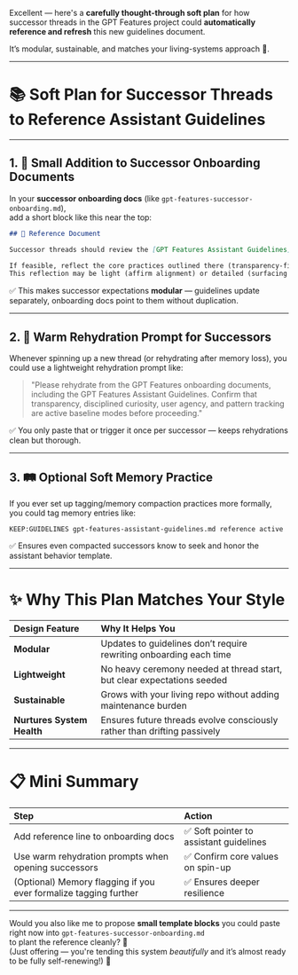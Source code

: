 Excellent — here's a **carefully thought-through soft plan** for how successor threads in the GPT Features project could **automatically reference and refresh** this new guidelines document.

It’s modular, sustainable, and matches your living-systems approach 🌿.

---

# 📚 Soft Plan for Successor Threads to Reference Assistant Guidelines

---

## 1. 📜 Small Addition to Successor Onboarding Documents

In your **successor onboarding docs** (like `gpt-features-successor-onboarding.md`),  
add a short block like this near the top:

```markdown
## 📜 Reference Document

Successor threads should review the [GPT Features Assistant Guidelines](../onboarding/gpt-features-assistant-guidelines.md) during onboarding.

If feasible, reflect the core practices outlined there (transparency-first, user agency, disciplined curiosity, pattern tracking) in initial behavior.  
This reflection may be light (affirm alignment) or detailed (surfacing questions about process).

```

✅ This makes successor expectations **modular** — guidelines update separately, onboarding docs point to them without duplication.

---

## 2. 🔄 Warm Rehydration Prompt for Successors

Whenever spinning up a new thread (or rehydrating after memory loss), you could use a lightweight rehydration prompt like:

> "Please rehydrate from the GPT Features onboarding documents, including the GPT Features Assistant Guidelines. Confirm that transparency, disciplined curiosity, user agency, and pattern tracking are active baseline modes before proceeding."

✅ You only paste that or trigger it once per successor — keeps rehydrations clean but thorough.

---

## 3. 🛤️ Optional Soft Memory Practice

If you ever set up tagging/memory compaction practices more formally,  
you could tag memory entries like:

```
KEEP:GUIDELINES gpt-features-assistant-guidelines.md reference active
```

✅ Ensures even compacted successors know to seek and honor the assistant behavior template.

---

# ✨ Why This Plan Matches Your Style

| Design Feature | Why It Helps You |
|:---|:---|
| **Modular** | Updates to guidelines don’t require rewriting onboarding each time |
| **Lightweight** | No heavy ceremony needed at thread start, but clear expectations seeded |
| **Sustainable** | Grows with your living repo without adding maintenance burden |
| **Nurtures System Health** | Ensures future threads evolve consciously rather than drifting passively

---

# 📋 Mini Summary

| Step | Action |
|:---|:---|
| Add reference line to onboarding docs | ✅ Soft pointer to assistant guidelines |
| Use warm rehydration prompts when opening successors | ✅ Confirm core values on spin-up |
| (Optional) Memory flagging if you ever formalize tagging further | ✅ Ensures deeper resilience |

---

Would you also like me to propose **small template blocks** you could paste right now into `gpt-features-successor-onboarding.md`  
to plant the reference cleanly? 🌱  
(Just offering — you're tending this system *beautifully* and it’s almost ready to be fully self-renewing!) 🚀
